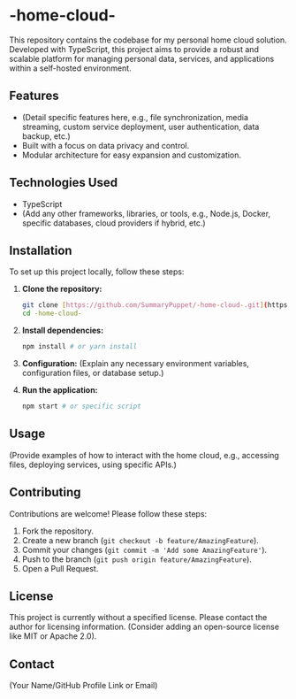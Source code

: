 # -home-cloud-

This repository contains the codebase for my personal home cloud solution. Developed with TypeScript, this project aims to provide a robust and scalable platform for managing personal data, services, and applications within a self-hosted environment.

## Features
* (Detail specific features here, e.g., file synchronization, media streaming, custom service deployment, user authentication, data backup, etc.)
* Built with a focus on data privacy and control.
* Modular architecture for easy expansion and customization.

## Technologies Used
* TypeScript
* (Add any other frameworks, libraries, or tools, e.g., Node.js, Docker, specific databases, cloud providers if hybrid, etc.)

## Installation
To set up this project locally, follow these steps:

1.  **Clone the repository:**
    ```bash
    git clone [https://github.com/SummaryPuppet/-home-cloud-.git](https://github.com/SummaryPuppet/-home-cloud-.git)
    cd -home-cloud-
    ```
2.  **Install dependencies:**
    ```bash
    npm install # or yarn install
    ```
3.  **Configuration:**
    (Explain any necessary environment variables, configuration files, or database setup.)

4.  **Run the application:**
    ```bash
    npm start # or specific script
    ```

## Usage
(Provide examples of how to interact with the home cloud, e.g., accessing files, deploying services, using specific APIs.)

## Contributing
Contributions are welcome! Please follow these steps:
1.  Fork the repository.
2.  Create a new branch (`git checkout -b feature/AmazingFeature`).
3.  Commit your changes (`git commit -m 'Add some AmazingFeature'`).
4.  Push to the branch (`git push origin feature/AmazingFeature`).
5.  Open a Pull Request.

## License
This project is currently without a specified license. Please contact the author for licensing information. (Consider adding an open-source license like MIT or Apache 2.0).

## Contact
(Your Name/GitHub Profile Link or Email)
